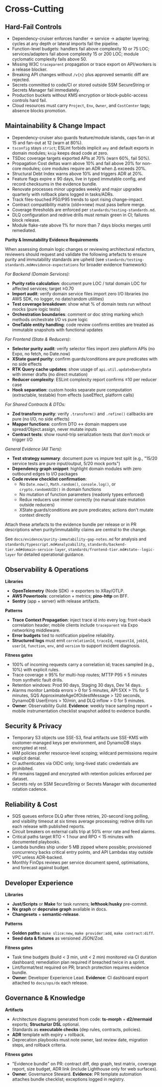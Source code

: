# Cross-Cutting

## Hard-Fail Controls

* Dependency-cruiser enforces handler → service → adapter layering; cycles at any depth or lateral imports fail the pipeline.
* Function-level budgets: handlers fail above complexity 10 or 75 LOC; services/adapters fail above complexity 15 or 200 LOC; module cyclomatic complexity fails above 50.
* Missing W3C `traceparent` propagation or trace export on API/workers is a release blocker.
* Breaking API changes without `/v{n}` plus approved semantic diff are rejected.
* Secrets committed to code/CI or stored outside SSM SecureString or Secrets Manager fail immediately.
* Production buckets without KMS encryption or block-public-access controls hard fail.
* Cloud resources must carry `Project`, `Env`, `Owner`, and `CostCenter` tags; absence blocks promotion.

## Maintainability & Change Impact

* Dependency-cruiser also guards feature/module islands, caps fan-in at 15 and fan-out at 12 (warn at 80%).
* `tsconfig` stays `strict`; ESLint forbids implicit `any` and default exports in domain modules; `knip` keeps dead code at zero.
* TSDoc coverage targets exported APIs at 70% (warn 60%, fail 50%).
* Propagation Cost deltas warn above 10% and fail above 20% for non-core modules; core modules require an ADR when Δ exceeds 20%.
* Structural Debt Index warns above 10% and triggers ADR at 20%.
* Feature flags expire ≤ 90 days, live in typed immutable config, and record checksums in the evidence bundle.
* Renovate processes minor upgrades weekly and major upgrades quarterly with rollback plans logged in tasks/ADRs.
* Track files-touched P50/P95 trends to spot rising change-impact.
* Contract compatibility matrix (old↔new) must pass before merge.
* Coverage thresholds are enforced per `standards/testing-standards.md`.
* DLQ configuration and redrive drills must remain green in CI; failures block release.
* Module flake-rate above 1% for more than 7 days blocks merges until remediated.

**Purity & Immutability Evidence Requirements**

When assessing domain logic changes or reviewing architectural refactors, reviewers should request and validate the following artefacts to ensure purity and immutability standards are upheld (see `standards/testing-standards.md#evidence-expectations` for broader evidence framework):

*For Backend (Domain Services):*
- **Purity ratio calculation**: document pure LOC / total domain LOC for affected services; target ≥0.70
- **Import audit**: verify domain service files import zero I/O libraries (no AWS SDK, no logger, no date/random utilities)
- **Test coverage breakdown**: show what % of domain tests run without mocks (pure logic tests)
- **Orchestration boundaries**: comment or doc string marking which methods orchestrate I/O vs pure logic
- **OneTable entity handling**: code review confirms entities are treated as immutable snapshots with functional updates

*For Frontend (State & Reducers):*
- **Selector purity audit**: verify selector files import zero platform APIs (no Expo, no fetch, no Date.now)
- **XState guard purity**: confirm guards/conditions are pure predicates with no side effects
- **RTK Query cache updates**: show usage of `api.util.updateQueryData` with immer drafts (no direct mutation)
- **Reducer complexity**: ESLint complexity report confirms ≤10 per reducer case
- **Hook separation**: custom hooks separate pure computation (extractable, testable) from effects (useEffect, platform calls)

*For Shared Contracts & DTOs:*
- **Zod transform purity**: verify `.transform()` and `.refine()` callbacks are pure (no I/O, no side effects)
- **Mapper functions**: confirm DTO ↔ domain mappers use spread/Object.assign, never mutate inputs
- **Contract tests**: show round-trip serialization tests that don't mock or trigger I/O

*General Evidence (All Tiers):*
- **Test strategy summary**: document pure vs impure test split (e.g., "15/20 service tests are pure input/output, 5/20 mock ports")
- **Dependency graph snippet**: highlight domain modules with zero outbound edges to I/O packages
- **Code review checklist confirmation**:
  - No `Date.now()`, `Math.random()`, `console.log()`, or `crypto.randomUUID()` in domain functions
  - No mutation of function parameters (readonly types enforced)
  - Redux reducers use immer correctly (no manual state mutation outside reducers)
  - XState guards/conditions are pure predicates; actions don't mutate context directly

Attach these artefacts to the evidence bundle per release or in PR descriptions when purity/immutability claims are central to the change.

See `docs/evidence/purity-immutability-gap-notes.md` for analysis and `standards/typescript.md#analyzability`, `standards/backend-tier.md#domain-service-layer`, `standards/frontend-tier.md#state--logic-layer` for detailed operational guidance.

## Observability & Operations

**Libraries**

* **OpenTelemetry** (Node SDK) → exporters to XRay/OTLP.
* **AWS Powertools**: correlation + metrics; **pino-http** on BFF.
* **Sentry** (app + server) with release artifacts.

**Patterns**

* **Trace Context Propagation**: inject trace id into every log; front→back correlation header; mobile clients include `traceparent` via Expo networking middleware.
* **Error budgets** tied to notification pipeline reliability.
* **Structured logs** must emit `correlationId`, `traceId`, `requestId`, `jobId`, `userId`, `function`, `env`, and `version` to support incident diagnosis.

**Fitness gates**

* 100% of incoming requests carry a correlation id; traces sampled (e.g., 10%) with explicit rules.
* Trace coverage ≥ 95% for multi-hop routes; MTTP P95 ≤ 5 minutes from synthetic fault drills.
* Retention windows: Prod 90 days, Staging 30 days, Dev 14 days.
* Alarms monitor Lambda errors > 0 for 5 minutes, API 5XX > 1% for 5 minutes, SQS ApproximateAgeOfOldestMessage > 120 seconds, DynamoDB UserErrors > 10/min, and DLQ inflow > 0 for 5 minutes.
* **Owner**: Observability Guild. **Evidence**: weekly trace sampling report + mobile instrumentation checklist snapshot added to evidence bundle.

## Security & Privacy

* Temporary S3 objects use SSE-S3, final artifacts use SSE-KMS with customer-managed keys per environment, and DynamoDB stays encrypted at rest.
* IAM policies prefer resource-level scoping; wildcard permissions require explicit denial.
* CI authenticates via OIDC only; long-lived static credentials are prohibited.
* PII remains tagged and encrypted with retention policies enforced per dataset.
* Secrets rely on SSM SecureString or Secrets Manager with documented rotation cadence.

## Reliability & Cost

* SQS queues enforce DLQ after three retries, 20-second long polling, and visibility timeout at six times average processing; redrive drills run each release with published reports.
* Circuit breakers on external calls trip at 50% error rate and feed alarms.
* Critical paths target RTO < 1 hour and RPO < 15 minutes with documented playbooks.
* Lambda bundles ship under 5 MB zipped where possible; provisioned concurrency backs critical entry points, and API Lambdas stay outside VPC unless ADR-backed.
* Monthly FinOps reviews per service document spend, optimisations, and forecast against budget.

## Developer Experience

**Libraries**

* **Just/Scripts** or **Make** for task runners; **lefthook**/**husky** pre-commit.
* **Nx graph** or **depcruise graph** available in docs.
* **Changesets** + **semantic-release**.

**Patterns**

* **Golden paths**: `make slice:new`, `make provider:add`, `make contract:diff`.
* **Seed data & fixtures** as versioned JSON/Zod.

**Fitness gates**

* Task time budgets (build < 3 min, unit < 2 min) monitored via CI duration dashboard; remediation plan required if breached twice in a sprint.
* Lint/format/test required on PR; branch protection requires evidence bundle.
* **Owner**: Developer Experience Lead. **Evidence**: CI dashboard export attached to `docs/ops/dx` each release.

## Governance & Knowledge

**Artifacts**

* Architecture diagrams generated from code: **ts-morph** + **d2/mermaid** exports; **Structurizr DSL** optional.
* Standards as **executable checks** (dep rules, contracts, policies).
* **ADR** template with expiry + rollback.
* Deprecation playbooks must note owner, last review date, migration steps, and rollback criteria.

**Fitness gates**

* "Evidence bundle" on PR: contract diff, dep graph, test matrix, coverage report, size budget, ADR link (include Lighthouse only for web surfaces).
* **Owner**: Governance Steward. **Evidence**: PR template automation attaches bundle checklist; exceptions logged in registry.
